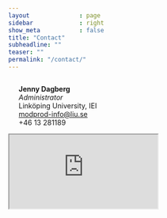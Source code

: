 ```yaml
---
layout              : page
sidebar             : right
show_meta           : false
title: "Contact"
subheadline: ""
teaser: ""
permalink: "/contact/"
---
```




<div class="row t30">
    <div class="medium-4 columns">
        <img src="{{ site.urlimg }}jennydagberg.jpg" alt="">
        <p><b>Jenny Dagberg</b><br><em>Administrator</em><br>Linköping University, IEI<br><a href="mailto:modprod-info@liu.se">modprod-info@liu.se</a><br>+46 13 281189</p>
    </div>
</div>

<div class="flex-video">
<iframe src="https://use.mazemap.com/embed.html#v=1&config=liu&zlevel=2&center=15.576719,58.401748&zoom=16.8&campusid=742&sharepoitype=poi&sharepoi=1000923888&utm_medium=iframe"></iframe>
</div>

